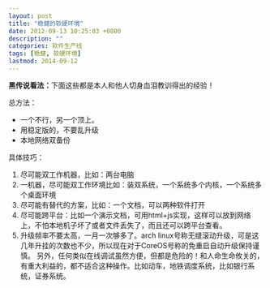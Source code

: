 ```yaml
---
layout: post
title: "稳健的软硬环境"
date: 2012-09-13 10:25:03 +0800
description: ""
categories: 软件生产线
tags: [稳健, 软硬环境]
lastmod: 2014-09-12
--- 
```


<aside><b>黑传说看法：</b>下面这些都是本人和他人切身血泪教训得出的经验！</aside>

总方法：

+ 一个不行，另一个顶上。
+ 用稳定版的，不要乱升级
+ 本地网络双备份

具体技巧：

1. 尽可能双工作机器，比如：两台电脑
2. 一机器，尽可能双工作环境比如：装双系统，一个系统多个内核，一个系统多个桌面环境
3. 尽可能有替代的方案，比如：一个文档，可以两种软件打开
4. 尽可能跨平台：比如一个演示文档，可用html+js实现，这样可以放到网络上，不怕本地机子坏了或者文件丢失了，而且还可以跨平台查看。
5. 升级频率不要太高，一月一次够多了。arch linux号称无缝滚动升级，可是这几年升挂的次数也不少，所以现在对于CoreOS号称的免重启自动升级保持谨慎。
另外，任何类似在线调试虽然方便，但都是危险的！和人命生命攸关的，有重大利益的，都不适合这种操作。比如动车，地铁调度系统，比如银行系统，证券系统。





